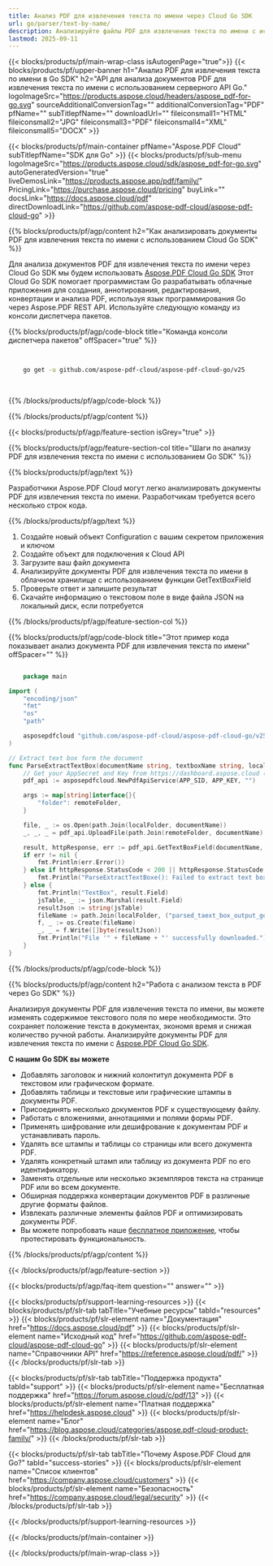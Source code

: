 ```yaml
---
title: Анализ PDF для извлечения текста по имени через Cloud Go SDK
url: go/parser/text-by-name/
description: Анализируйте файлы PDF для извлечения текста по имени с использованием Aspose.PDF Cloud SDK для Go. Повышайте обнаруживаемость и индексацию.
lastmod: 2025-09-11
---
```


{{< blocks/products/pf/main-wrap-class isAutogenPage="true">}}
{{< blocks/products/pf/upper-banner h1="Анализ PDF для извлечения текста по имени в Go SDK" h2="API для анализа документов PDF для извлечения текста по имени с использованием серверного API Go." logoImageSrc="https://products.aspose.cloud/headers/aspose_pdf-for-go.svg" sourceAdditionalConversionTag="" additionalConversionTag="PDF" pfName="" subTitlepfName="" downloadUrl="" fileiconsmall1="HTML" fileiconsmall2="JPG" fileiconsmall3="PDF" fileiconsmall4="XML" fileiconsmall5="DOCX" >}}

{{< blocks/products/pf/main-container pfName="Aspose.PDF Cloud" subTitlepfName="SDK для Go" >}}
{{< blocks/products/pf/sub-menu logoImageSrc="https://products.aspose.cloud/sdk/aspose_pdf-for-go.svg"
autoGeneratedVersion="true"
liveDemosLink="https://products.aspose.app/pdf/family/" PricingLink="https://purchase.aspose.cloud/pricing" buyLink="" docsLink="https://docs.aspose.cloud/pdf"  directDownloadLink="https://github.com/aspose-pdf-cloud/aspose-pdf-cloud-go" >}}

{{% blocks/products/pf/agp/content h2="Как анализировать документы PDF для извлечения текста по имени с использованием Cloud Go SDK" %}}

Для анализа документов PDF для извлечения текста по имени через Cloud Go SDK мы будем использовать
[Aspose.PDF Cloud Go SDK](https://products.aspose.cloud/pdf/go/)
Этот Cloud Go SDK помогает программистам Go разрабатывать облачные приложения для создания, аннотирования, редактирования, конвертации и анализа PDF, используя язык программирования Go через Aspose.PDF REST API. Используйте следующую команду из консоли диспетчера пакетов.

{{% blocks/products/pf/agp/code-block title="Команда консоли диспетчера пакетов" offSpacer="true" %}}

```bash

     
    go get -u github.com/aspose-pdf-cloud/aspose-pdf-cloud-go/v25
     
     

```

{{% /blocks/products/pf/agp/code-block %}}

{{% /blocks/products/pf/agp/content %}}

{{< blocks/products/pf/agp/feature-section isGrey="true" >}}

{{% blocks/products/pf/agp/feature-section-col title="Шаги по анализу PDF для извлечения текста по имени с использованием Go SDK" %}}

{{% blocks/products/pf/agp/text %}}

Разработчики Aspose.PDF Cloud могут легко анализировать документы PDF для извлечения текста по имени. Разработчикам требуется всего несколько строк кода.

{{% /blocks/products/pf/agp/text %}}

1. Создайте новый объект Configuration с вашим секретом приложения и ключом
1. Создайте объект для подключения к Cloud API
1. Загрузите ваш файл документа
1. Анализируйте документы PDF для извлечения текста по имени в облачном хранилище с использованием функции GetTextBoxField
1. Проверьте ответ и запишите результат
1. Скачайте информацию о текстовом поле в виде файла JSON на локальный диск, если потребуется

{{% /blocks/products/pf/agp/feature-section-col %}}

{{% blocks/products/pf/agp/code-block title="Этот пример кода показывает анализ документа PDF для извлечения текста по имени" offSpacer="" %}}

```go

    package main

import (
	"encoding/json"
	"fmt"
	"os"
	"path"

	asposepdfcloud "github.com/aspose-pdf-cloud/aspose-pdf-cloud-go/v25"
)

// Extract text box form the document
func ParseExtractTextBox(documentName string, textboxName string, localFolder string, remoteFolder string) {
	// Get your AppSecret and Key from https://dashboard.aspose.cloud (free registration required).
	pdf_api := asposepdfcloud.NewPdfApiService(APP_SID, APP_KEY, "")

	args := map[string]interface{}{
		"folder": remoteFolder,
	}

	file, _ := os.Open(path.Join(localFolder, documentName))	
	_, _, _ = pdf_api.UploadFile(path.Join(remoteFolder, documentName), file, args)

	result, httpResponse, err := pdf_api.GetTextBoxField(documentName, textboxName, args)
	if err != nil {
		fmt.Println(err.Error())
	} else if httpResponse.StatusCode < 200 || httpResponse.StatusCode > 299 {
		fmt.Println("ParseExtractTextBoxe(): Failed to extract text box from the document.")
	} else {
		fmt.Println("TextBox", result.Field)
		jsTable, _ := json.Marshal(result.Field)
		resultJson := string(jsTable)
		fileName := path.Join(localFolder, ("parsed_taext_box_output_go.json"))
		f, _ := os.Create(fileName)
		_, _ = f.Write([]byte(resultJson))
		fmt.Println("File '" + fileName + "' successfully downloaded.")
	}
}

```

{{% /blocks/products/pf/agp/code-block %}}

{{% blocks/products/pf/agp/content h2="Работа с анализом текста в PDF через Go SDK" %}}

Анализируя документы PDF для извлечения текста по имени, вы можете изменять содержимое текстового поля по мере необходимости. Это сохраняет положение текста в документах, экономя время и снижая количество ручной работы.
Анализируйте документы PDF для извлечения текста по имени с [Aspose.PDF Cloud Go SDK](https://products.aspose.cloud/pdf/go/).

**С нашим Go SDK вы можете**

+ Добавлять заголовок и нижний колонтитул документа PDF в текстовом или графическом формате.
+ Добавлять таблицы и текстовые или графические штампы в документы PDF.
+ Присоединять несколько документов PDF к существующему файлу.
+ Работать с вложениями, аннотациями и полями формы PDF.
+ Применять шифрование или дешифрование к документам PDF и устанавливать пароль.
+ Удалять все штампы и таблицы со страницы или всего документа PDF.
+ Удалять конкретный штамп или таблицу из документа PDF по его идентификатору.
+ Заменять отдельные или несколько экземпляров текста на странице PDF или во всем документе.
+ Обширная поддержка конвертации документов PDF в различные другие форматы файлов.
+ Извлекать различные элементы файлов PDF и оптимизировать документы PDF.
+ Вы можете попробовать наше [бесплатное приложение](https://products.aspose.app/pdf/), чтобы протестировать функциональность.

{{% /blocks/products/pf/agp/content %}}

{{< /blocks/products/pf/agp/feature-section >}}

{{< blocks/products/pf/agp/faq-item question="" answer="" >}}

{{< blocks/products/pf/support-learning-resources >}}
{{< blocks/products/pf/slr-tab tabTitle="Учебные ресурсы" tabId="resources" >}}
{{< blocks/products/pf/slr-element name="Документация" href="https://docs.aspose.cloud/pdf" >}}
{{< blocks/products/pf/slr-element name="Исходный код" href="https://github.com/aspose-pdf-cloud/aspose-pdf-cloud-go" >}}
{{< blocks/products/pf/slr-element name="Справочники API" href="https://reference.aspose.cloud/pdf/" >}}
{{< /blocks/products/pf/slr-tab >}}

{{< blocks/products/pf/slr-tab tabTitle="Поддержка продукта" tabId="support" >}}
{{< blocks/products/pf/slr-element name="Бесплатная поддержка" href="https://forum.aspose.cloud/c/pdf/13" >}}
{{< blocks/products/pf/slr-element name="Платная поддержка" href="https://helpdesk.aspose.cloud" >}}
{{< blocks/products/pf/slr-element name="Блог" href="https://blog.aspose.cloud/categories/aspose.pdf-cloud-product-family/" >}}
{{< /blocks/products/pf/slr-tab >}}

{{< blocks/products/pf/slr-tab tabTitle="Почему Aspose.PDF Cloud для Go?" tabId="success-stories" >}}
{{< blocks/products/pf/slr-element name="Список клиентов" href="https://company.aspose.cloud/customers" >}}
{{< blocks/products/pf/slr-element name="Безопасность" href="https://company.aspose.cloud/legal/security" >}}
{{< /blocks/products/pf/slr-tab >}}

{{< /blocks/products/pf/support-learning-resources >}}

{{< /blocks/products/pf/main-container >}}

{{< /blocks/products/pf/main-wrap-class >}}



